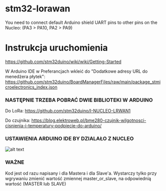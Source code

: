 # stm32-lorawan
You need to connect default Arduino shield UART pins to other pins on the Nucleo: (PA3 > PA10, PA2 > PA9)

# Instrukcja uruchomienia

https://github.com/stm32duino/wiki/wiki/Getting-Started

W Arduino IDE w Preferancjach wkleić do "Dodatkowe adresy URL do menedżera płytek": https://github.com/stm32duino/BoardManagerFiles/raw/main/package_stmicroelectronics_index.json

### NASTĘPNIE TRZEBA POBRAĆ DWIE BIBLIOTEKI W ARDUINO

Do LoRa:	https://github.com/stm32duino/I-NUCLEO-LRWAN1

Do czujnika:	https://blog.elektroweb.pl/bme280-czujnik-wilgotnosci-cisnienia-i-temperatury-podpiecie-do-arduino/

### USTAWIENIA ARDUINO IDE BY DZIALAŁO Z NUCLEO

![alt text](https://github.com/piotrs112/stm32-lorawan/blob/main/ustawienia.png)

### WAŻNE
Kod jest od razu napisany i dla Mastera i dla Slave'a. Wystarczy tylko przy wgrywaniu zmienić wartość zmiennej master_or_slave, na odpowiednią wartość (MASTER lub SLAVE)
